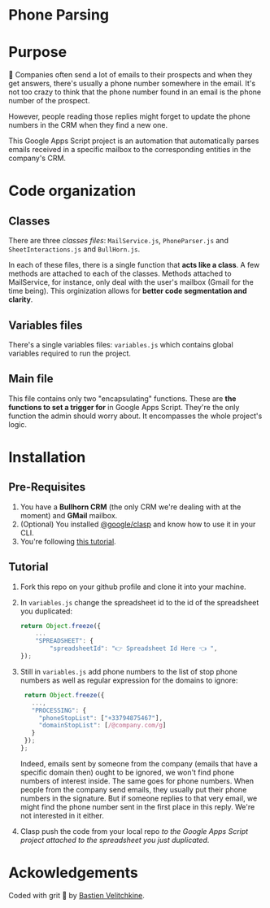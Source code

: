 # Phone Parsing

# Purpose

📱 Companies often send a lot of emails to their prospects and when they get answers, there's usually a phone number somewhere in the email. It's not too crazy to think that the phone number found in an email is the phone number of the prospect.

However, people reading those replies might forget to update the phone numbers in the CRM when they find a new one.

This Google Apps Script project is an automation that automatically parses emails received in a specific mailbox to the corresponding entities in the company's CRM.

# Code organization

## Classes

There are three _classes files_: `MailService.js`, `PhoneParser.js` and `SheetInteractions.js` and `BullHorn.js`.

In each of these files, there is a single function that **acts like a class**. A few methods are attached to each of the classes. Methods attached to MailService, for instance, only deal with the user's mailbox (Gmail for the time being). This orginization allows for **better code segmentation and clarity**.

## Variables files

There's a single variables files: `variables.js` which contains global variables required to run the project.

## Main file

This file contains only two "encapsulating" functions. These are **the functions to set a trigger for** in Google Apps Script. They're the only function the admin should worry about. It encompasses the whole project's logic.

# Installation

## Pre-Requisites

1. You have a **Bullhorn CRM** (the only CRM we're dealing with at the moment) and **GMail** mailbox.
2. (Optional) You installed [@google/clasp](https://github.com/google/clasp/) and know how to use it in your CLI.
3. You're following [this tutorial](https://spiral-sturgeon-359.notion.site/Phone-Parsing-Tutorial-efd1e3b953164d87b14954b4d59ce6a4).

## Tutorial

1. Fork this repo on your github profile and clone it into your machine.

2. In `variables.js` change the spreadsheet id to the id of the spreadsheet you duplicated:

   ```js
   return Object.freeze({
       ...
       "SPREADSHEET": {
           "spreadsheetId": "👉 Spreadsheet Id Here 👈 ",
   });
   ```

3. Still in `variables.js` add phone numbers to the list of stop phone numbers as well as regular expression for the domains to ignore:

   ```js
    return Object.freeze({
      ...,
      "PROCESSING": {
        "phoneStopList": ["+33794875467"],
        "domainStopList": [/@company.com/g]
      }
    });
   };
   ```

   Indeed, emails sent by someone from the company (emails that have a specific domain then) ought to be ignored, we won't find phone numbers of interest inside. The same goes for phone numbers. When people from the company send emails, they usually put their phone numbers in the signature. But if someone replies to that very email, we might find the phone number sent in the first place in this reply. We're not interested in it either.

4. Clasp push the code from your local repo _to the Google Apps Script project attached to the spreadsheet you just duplicated_.

# Ackowledgements

Coded with grit 💪 by [Bastien Velitchkine](https://www.linkedin.com/in/bastienvelitchkine/).
